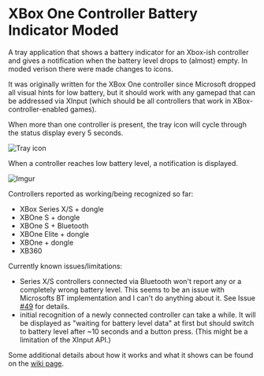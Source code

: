 # XBox One Controller Battery Indicator Moded
A tray application that shows a battery indicator for an Xbox-ish controller and gives a notification when the battery level drops to (almost) empty. 
In moded verison there were made changes to icons.

It was originally written for the XBox One controller since Microsoft dropped all visual hints for low battery, but it should work with any gamepad that can be addressed via XInput (which should be all controllers that work in XBox-controller-enabled games).

When more than one controller is present, the tray icon will cycle through the status display every 5 seconds.

![Tray icon](https://i.imgur.com/PLRJ94M.png "Tray icon cycling through multiple controllers")

When a controller reaches low battery level, a notification is displayed.  

![Imgur](https://i.imgur.com/LPUBWtl.png "Toast message with low battery warning")


Controllers reported as working/being recognized so far:
* XBox Series X/S + dongle
* XBOne S + dongle 
* XBOne S + Bluetooth
* XBOne Elite + dongle
* XBOne + dongle
* XB360 

Currently known issues/limitations:
* Series X/S controllers connected via Bluetooth won't report any or a completely wrong battery level. This seems to be an issue with Microsofts BT implementation and I can't do anything about it. See Issue [#49](https://github.com/NiyaShy/XB1ControllerBatteryIndicator/issues/49) for details.
* initial recognition of a newly connected controller can take a while. It will be displayed as "waiting for battery level data" at first but should switch to battery level after ~10 seconds and a button press. (This might be a limitation of the XInput API.)

Some additional details about how it works and what it shows can be found on the [wiki page](https://github.com/NiyaShy/XB1ControllerBatteryIndicator/wiki).  
